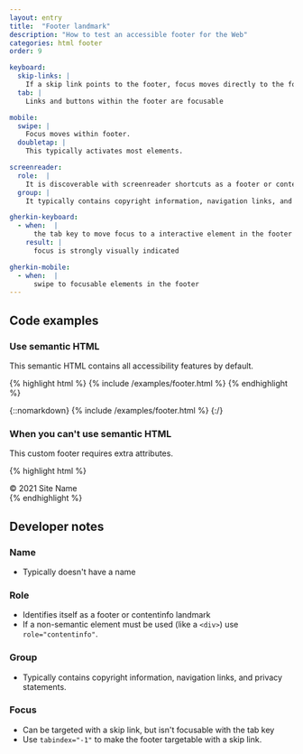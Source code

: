 ```yaml
---
layout: entry
title:  "Footer landmark"
description: "How to test an accessible footer for the Web"
categories: html footer
order: 9

keyboard:
  skip-links: |
    If a skip link points to the footer, focus moves directly to the footer
  tab: |
    Links and buttons within the footer are focusable

mobile:
  swipe: |
    Focus moves within footer.
  doubletap: |
    This typically activates most elements.

screenreader:
  role:  |
    It is discoverable with screenreader shortcuts as a footer or contentinfo landmark
  group: |
    It typically contains copyright information, navigation links, and privacy statements.

gherkin-keyboard: 
  - when:  |
      the tab key to move focus to a interactive element in the footer
    result: |
      focus is strongly visually indicated

gherkin-mobile:
  - when:  |
      swipe to focusable elements in the footer
---
```


## Code examples

### Use semantic HTML

This semantic HTML contains all accessibility features by default.

{% highlight html %}
{% include /examples/footer.html %}
{% endhighlight %}

{::nomarkdown}
{% include /examples/footer.html %}
{:/}

### When you can't use semantic HTML

This custom footer requires extra attributes.

{% highlight html %}
<div role="contentinfo" tabindex="-1" id="example-footer">
  &copy; 2021 Site Name
</div>
{% endhighlight %}

## Developer notes

### Name
- Typically doesn't have a name

### Role

- Identifies itself as a footer or contentinfo landmark
- If a non-semantic element must be used (like a `<div>`) use `role="contentinfo"`.

### Group

- Typically contains copyright information, navigation links, and privacy statements.

### Focus

- Can be targeted with a skip link, but isn't focusable with the tab key
- Use `tabindex="-1"` to make the footer targetable with a skip link.


